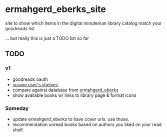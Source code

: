 # ermahgerd_eberks_site

site to show which items in the digital minuteman library catalog match your goodreads list

... but really this is just a TODO list so far


## TODO

### v1

* goodreads oauth
* [scrape user's shelves](https://www.goodreads.com/api#reviews.list)
* compare against database from [ermahgerd_eberks](https://github.com/semanticart/ermahgerd_eberks)
* show available books w/ links to library page & format icons


### Someday
* update ermahgerd_eberks to have cover urls. use those.
* recommendation unread books based on authors you liked on your read shelf.

